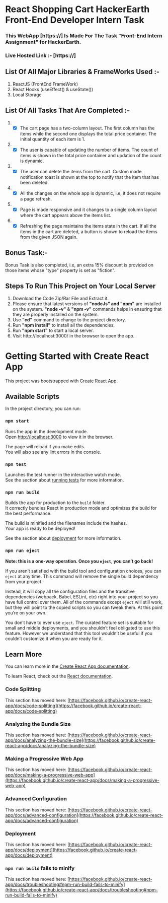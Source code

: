 # React Shopping Cart HackerEarth Front-End Developer Intern Task

### This WebApp [https://] Is Made For The Task "Front-End Intern Assignment" for HackerEarth.

### Live Hosted Link :- [https://]

## List Of All Major Libraries & FrameWorks Used :-

1. ReactJS (FrontEnd FrameWork)
2. React Hooks (useEffect() & useState())
3. Local Storage

## List Of All Tasks That Are Completed :-

1. - [x] The cart page has a two-column layout. The first column has the items while the second one displays the total price container. The initial quantity of each item is 1.
2. - [x] The user is capable of updating the number of items. The count of items is shown in the total price container and updation of the count is dynamic.
3. - [x] The user can delete the items from the cart. Custom made notification toast is shown at the top to notify that the item that has been deleted.
4. - [x] All the changes on the whole app is dynamic, i.e, it does not require a page refresh.
5. - [x] Page is made responsive and it changes to a single column layout where the cart appears above the items list.
6. - [x] Refreshing the page maintains the items state in the cart. If all the items in the cart are deleted, a button is shown to reload the items from the given JSON again.

## Bonus Task:-

Bonus Task is also completed, i.e, an extra 15% discount is provided on those items whose "type" property is set as "fiction".

## Steps To Run This Project on Your Local Server

1.  Download the Code Zip/Rar File and Extract it.
2.  Please ensure that latest versions of **"nodeJs" and "npm"** are installed on the system. **"node -v"** & **"npm -v"** commands helps in ensuring that they are properly installed on the system.
3.  Use **"cd"** command to change to the project directory.
4.  Run **"npm install"** to install all the dependencies.
5.  Run **"npm start"** to start a local server.
6.  Visit http://localhost:3000/ in the browser to open the app.




# Getting Started with Create React App

This project was bootstrapped with [Create React App](https://github.com/facebook/create-react-app).

## Available Scripts

In the project directory, you can run:

### `npm start`

Runs the app in the development mode.\
Open [http://localhost:3000](http://localhost:3000) to view it in the browser.

The page will reload if you make edits.\
You will also see any lint errors in the console.

### `npm test`

Launches the test runner in the interactive watch mode.\
See the section about [running tests](https://facebook.github.io/create-react-app/docs/running-tests) for more information.

### `npm run build`

Builds the app for production to the `build` folder.\
It correctly bundles React in production mode and optimizes the build for the best performance.

The build is minified and the filenames include the hashes.\
Your app is ready to be deployed!

See the section about [deployment](https://facebook.github.io/create-react-app/docs/deployment) for more information.

### `npm run eject`

**Note: this is a one-way operation. Once you `eject`, you can’t go back!**

If you aren’t satisfied with the build tool and configuration choices, you can `eject` at any time. This command will remove the single build dependency from your project.

Instead, it will copy all the configuration files and the transitive dependencies (webpack, Babel, ESLint, etc) right into your project so you have full control over them. All of the commands except `eject` will still work, but they will point to the copied scripts so you can tweak them. At this point you’re on your own.

You don’t have to ever use `eject`. The curated feature set is suitable for small and middle deployments, and you shouldn’t feel obligated to use this feature. However we understand that this tool wouldn’t be useful if you couldn’t customize it when you are ready for it.

## Learn More

You can learn more in the [Create React App documentation](https://facebook.github.io/create-react-app/docs/getting-started).

To learn React, check out the [React documentation](https://reactjs.org/).

### Code Splitting

This section has moved here: [https://facebook.github.io/create-react-app/docs/code-splitting](https://facebook.github.io/create-react-app/docs/code-splitting)

### Analyzing the Bundle Size

This section has moved here: [https://facebook.github.io/create-react-app/docs/analyzing-the-bundle-size](https://facebook.github.io/create-react-app/docs/analyzing-the-bundle-size)

### Making a Progressive Web App

This section has moved here: [https://facebook.github.io/create-react-app/docs/making-a-progressive-web-app](https://facebook.github.io/create-react-app/docs/making-a-progressive-web-app)

### Advanced Configuration

This section has moved here: [https://facebook.github.io/create-react-app/docs/advanced-configuration](https://facebook.github.io/create-react-app/docs/advanced-configuration)

### Deployment

This section has moved here: [https://facebook.github.io/create-react-app/docs/deployment](https://facebook.github.io/create-react-app/docs/deployment)

### `npm run build` fails to minify

This section has moved here: [https://facebook.github.io/create-react-app/docs/troubleshooting#npm-run-build-fails-to-minify](https://facebook.github.io/create-react-app/docs/troubleshooting#npm-run-build-fails-to-minify)
